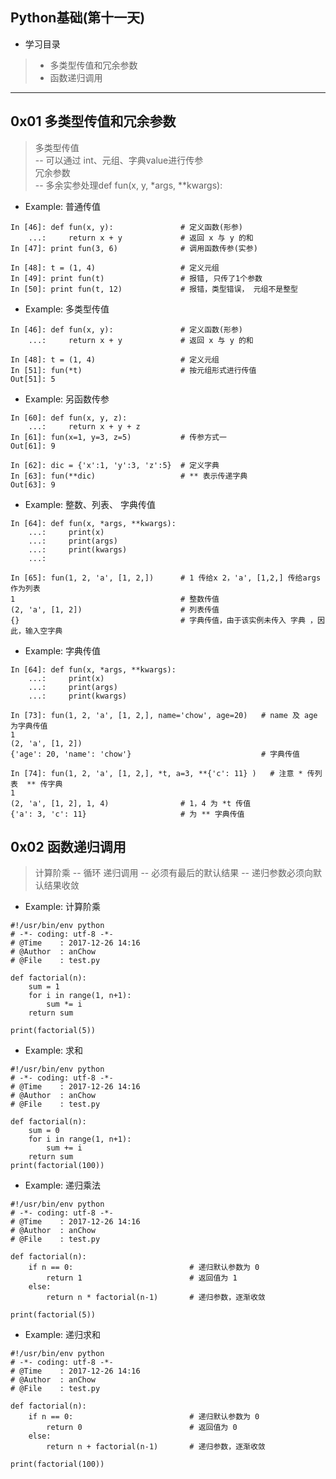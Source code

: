 ## Python基础(第十一天)

*  学习目录    
> * 多类型传值和冗余参数  
> * 函数递归调用  

---
## 0x01 多类型传值和冗余参数  
>  多类型传值  
   -- 可以通过 int、元组、字典value进行传参  
>  冗余参数  
   -- 多余实参处理def fun(x, y, *args, **kwargs):  

* Example: 普通传值
```
In [46]: def fun(x, y):               # 定义函数(形参)
    ...:     return x + y             # 返回 x 与 y 的和
In [47]: print fun(3, 6)              # 调用函数传参(实参)

In [48]: t = (1, 4)                   # 定义元组
In [49]: print fun(t)                 # 报错, 只传了1个参数
In [50]: print fun(t, 12)             # 报错，类型错误， 元组不是整型
```
* Example: 多类型传值
```
In [46]: def fun(x, y):               # 定义函数(形参)
    ...:     return x + y             # 返回 x 与 y 的和

In [48]: t = (1, 4)                   # 定义元组
In [51]: fun(*t)                      # 按元组形式进行传值
Out[51]: 5    
```
* Example: 另函数传参
```
In [60]: def fun(x, y, z):
    ...:     return x + y + z
In [61]: fun(x=1, y=3, z=5)           # 传参方式一
Out[61]: 9

In [62]: dic = {'x':1, 'y':3, 'z':5}  # 定义字典
In [63]: fun(**dic)                   # ** 表示传递字典
Out[63]: 9
```
* Example: 整数、列表、 字典传值
```
In [64]: def fun(x, *args, **kwargs):
    ...:     print(x)
    ...:     print(args)
    ...:     print(kwargs)
    ...:     

In [65]: fun(1, 2, 'a', [1, 2,])      # 1 传给x 2，'a', [1,2,] 传给args作为列表
1                                     # 整数传值
(2, 'a', [1, 2])                      # 列表传值
{}                                    # 字典传值，由于该实例未传入 字典 ，因此，输入空字典
```
* Example: 字典传值
```
In [64]: def fun(x, *args, **kwargs):
    ...:     print(x)
    ...:     print(args)
    ...:     print(kwargs)

In [73]: fun(1, 2, 'a', [1, 2,], name='chow', age=20)   # name 及 age 为字典传值
1
(2, 'a', [1, 2])
{'age': 20, 'name': 'chow'}                             # 字典传值

In [74]: fun(1, 2, 'a', [1, 2,], *t, a=3, **{'c': 11} )   # 注意 * 传列表  ** 传字典
1
(2, 'a', [1, 2], 1, 4)                # 1，4 为 *t 传值  
{'a': 3, 'c': 11}                     # 为 ** 字典传值  
```

## 0x02 函数递归调用
>  计算阶乘
   -- 循环
>  递归调用
   -- 必须有最后的默认结果
   -- 递归参数必须向默认结果收敛

* Example: 计算阶乘
```
#!/usr/bin/env python
# -*- coding: utf-8 -*-
# @Time    : 2017-12-26 14:16
# @Author  : anChow
# @File    : test.py

def factorial(n):
    sum = 1
    for i in range(1, n+1):
        sum *= i
    return sum

print(factorial(5))
```
* Example: 求和
```
#!/usr/bin/env python
# -*- coding: utf-8 -*-
# @Time    : 2017-12-26 14:16
# @Author  : anChow
# @File    : test.py

def factorial(n):
    sum = 0
    for i in range(1, n+1):
        sum += i
    return sum
print(factorial(100))
```
* Example: 递归乘法
```
#!/usr/bin/env python
# -*- coding: utf-8 -*-
# @Time    : 2017-12-26 14:16
# @Author  : anChow
# @File    : test.py

def factorial(n):
    if n == 0:                          # 递归默认参数为 0
        return 1                        # 返回值为 1
    else:
        return n * factorial(n-1)       # 递归参数，逐渐收敛

print(factorial(5))
```
* Example: 递归求和
```
#!/usr/bin/env python
# -*- coding: utf-8 -*-
# @Time    : 2017-12-26 14:16
# @Author  : anChow
# @File    : test.py

def factorial(n):
    if n == 0:                          # 递归默认参数为 0
        return 0                        # 返回值为 0
    else:
        return n + factorial(n-1)       # 递归参数，逐渐收敛

print(factorial(100))
```
